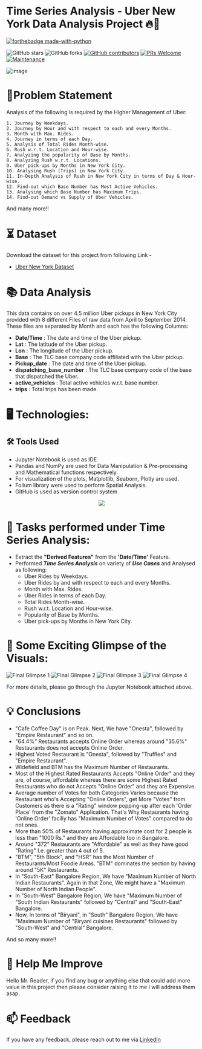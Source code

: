 
# Time Series Analysis - Uber New York Data Analysis Project 🔥🍁

<p align="center">

  [![forthebadge made-with-python](http://ForTheBadge.com/images/badges/made-with-python.svg)](https://www.python.org/)
  
  ![GitHub stars](https://img.shields.io/github/stars/Lokesh-Attarde/Uber-New-York-Data-Analysis)
  ![GitHub forks](https://img.shields.io/github/forks/Lokesh-Attarde/Uber-New-York-Data-Analysis)
  [![GitHub contributors](https://img.shields.io/github/contributors/Lokesh-Attarde/Uber-New-York-Data-Analysis.svg)](https://GitHub.com/Lokesh-Attarde/Uber-New-York-Data-Analysis/graphs/contributors/)
  [![PRs Welcome](https://img.shields.io/badge/PRs-welcome-brightgreen.svg?style=flat-square)](http://makeapullrequest.com)
  [![Maintenance](https://img.shields.io/badge/Maintained%3F-yes-green.svg)](https://GitHub.com/Naereen/StrapDown.js/graphs/commit-activity)
</p>  

![image](https://user-images.githubusercontent.com/84115928/140678953-1a9529d1-338f-4cd4-8084-7dca4075c02b.png)

# 📝Problem Statement
Analysis of the following is required by the Higher Management of Uber:

    1. Journey by Weekdays.
    2. Journey by Hour and with respect to each and every Months.
    3. Month with Max. Rides.
    4. Journey in terms of each Day.
    5. Analysis of Total Rides Month-wise.
    6. Rush w.r.t. Location and Hour-wise.
    7. Analyzing the popularity of Base by Months.
    8. Analyzing Rush w.r.t. Locations.
    9. Uber pick-ups by Months in New York City.
    10. Analysing Rush (Trips) in New York City.
    11. In-Depth Analysis of Rush in New York City in terms of Day & Hour-wise.
    12. Find-out which Base Number has Most Active Vehicles.
    13. Analysing which Base Number has Maximum Trips.
    14. Find-out Demand vs Supply of Uber Vehicles.

And many more!!

# ⏳ Dataset
Download the dataset for this project from following Link -
* [Uber New York Dataset](https://drive.google.com/drive/folders/180P1rEehdJ7aMTFLLoJ8XMoPgXY1OJ9j?usp=sharing)

# 📚 Data Analysis
This data contains on over 4.5 million Uber pickups in New York City provided with 8 different Files of raw data from April to September 2014. These files are separated by Month and each has the following Columns:

* **Date/Time** : The date and time of the Uber pickup.
* **Lat** : The latitude of the Uber pickup.
* **Lon** : The longitude of the Uber pickup.
* **Base** : The TLC base company code affiliated with the Uber pickup.
* **Pickup_date** : The date and time of the Uber pickup.
* **dispatching_base_number** : The TLC base company code of the base that dispatched the Uber.
* **active_vehicles** : Total active vehicles w.r.t. base number.
* **trips** : Total trips has been made.

# 🖥️ Technologies:
## 🛠️ Tools Used
* Jupyter Notebook is used as IDE.
* Pandas and NumPy are used for Data Manipulation & Pre-processing and Mathematical functions respectively.
* For visualization of the plots, Matplotlib, Seaborn, Plotly are used.
* Folium library were used to perform Spatial Analysis.
* GitHub is used as version control system

<p align="center">
  <img src="https://user-images.githubusercontent.com/84115928/140704607-501d334d-42a7-4271-9626-f4c95372eba4.png">
</p>

# 🎉 Tasks performed under Time Series Analysis:
* Extract the **"Derived Features"** from the **'Date/Time'** Feature.
* Performed ***Time Series Analysis*** on variety of ***Use Cases*** and Analysed as following:
  * Uber Rides by Weekdays.
  * Uber Rides by and with respect to each and every Months.
  * Month with Max. Rides.
  * Uber Rides in terms of each Day.
  * Total Rides Month-wise.
  * Rush w.r.t. Location and Hour-wise.
  * Popularity of Base by Months.
  * Uber pick-ups by Months in New York City.

# 🌱 Some Exciting Glimpse of the Visuals:
![Final Glimpse 1](https://user-images.githubusercontent.com/84115928/140725706-33748c98-c5b7-4e5c-80e3-b06b9cf1e7de.gif)
![Final Glimpse 2](https://user-images.githubusercontent.com/84115928/140718150-ae634d16-4d21-4250-814e-3a1b246c5996.gif)
![Final Glimpse 3](https://user-images.githubusercontent.com/84115928/140723990-69a9eebd-e130-4ba3-93ec-75ec5857b7f6.gif)
![Final Glimpse 4](https://user-images.githubusercontent.com/84115928/140724037-6c69ef19-e35d-45f9-89af-3f20b9852f54.gif)

For more details, please go through the Jupyter Notebook attached above.

# 💡 Conclusions

* "Cafe Coffee Day" is on Peak. Next, We have "Onesta", followed by "Empire Restaurant" and so on.
* "64.4%" Restaurants accepts Online Order whereas around "35.6%" Restaurants does not accepts Online Order.
* Highest Voted Restaurant is "Onesta", followed by "Truffles" and "Empire Restaurant".
* Widefield and BTM has the Maximum Number of Restaurants.
* Most of the Highest Rated Restaurants Accepts "Online Order" and they are, of course, affordable whereas there are some Highest Rated Restaurants who do not Accepts "Online Order" and they are Expensive.
* Average number of Votes for both Categories Varies because the Restaurant who's Accepting "Online Orders", get More "Votes" from Customers as there is a "Rating" window popping-up after each 'Order Place' from the "Zomato" Application.
  That's Why Restaurants having 'Online Order' faciliy has "Maximum Number of Votes" compared to do not ones.
* More than 50% of Restaurants having approximate cost for 2 people is less than "1000 Rs." and they are Affordable too in Bangalore.
* Around "372" Restaurants are "Affordable" as well as they have good "Rating" I.e. greater than 4 out of 5.
* "BTM", "5th Block", and "HSR" has the Most Number of Restaurants/Most Foodie Areas. "BTM" dominates the section by having around "5K" Restaurants.
* In "South-East" Bangalore Region, We have "Maximum Number of North Indian Restaurants". Again in that Zone, We might have a "Maximum Number of North Indian People".
* In "South-West" Bangalore Region, We have "Maximum Number of "South Indian Restaurants" followed by "Central" and "South-East" Bangalore.
* Now, In terms of "Biryani", in "South" Bangalore Region, We have "Maximum Number of "Biryani cuisines Restaurants" followed by "South-West" and "Central" Bangalore.

And so many more!!

# 🎉 Help Me Improve
Hello Mr. Reader, if you find any bug or anything else that could add more value in this project then please consider raising it to me I will address them asap.
  
# 📫 Feedback
If you have any feedback, please reach out to me via [LinkedIn](https://www.linkedin.com/in/lokesh-attarde-145086141/)


